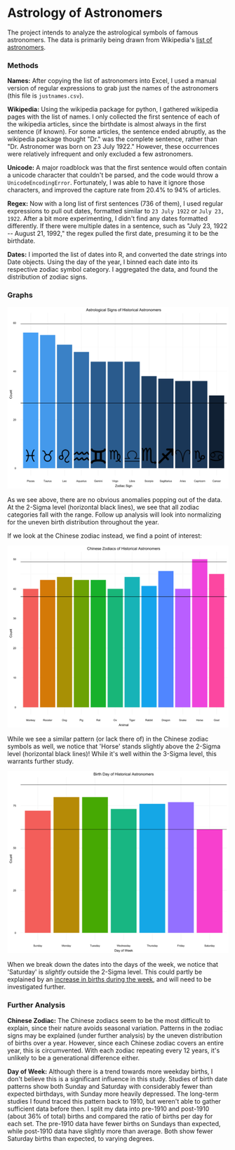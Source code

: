 # Astrology of Astronomers

The project intends to analyze the astrological symbols of famous astronomers. The data is primarily being drawn from Wikipedia's [list of astronomers](https://en.wikipedia.org/wiki/List_of_astronomers).

### Methods

**Names:** After copying the list of astronomers into Excel, I used a manual version of regular expressions to grab just the names of the astronomers (this file is `justnames.csv`).

**Wikipedia:** Using the wikipedia package for python, I gathered wikipedia pages with the list of names. I only collected the first sentence of each of the wikipedia articles, since the birthdate is almost always in the first sentence (if known). For some articles, the sentence ended abruptly, as the wikipedia package thought "Dr." was the complete sentence, rather than "Dr. Astronomer was born on 23 July 1922." However, these occurrences were relatively infrequent and only excluded a few astronomers.

**Unicode:** A major roadblock was that the first sentence would often contain a unicode character that couldn't be parsed, and the code would throw a `UnicodeEncodingError`. Fortunately, I was able to have it ignore those characters, and improved the capture rate from 20.4% to 94% of articles.

**Regex:** Now with a long list of first sentences (736 of them), I used regular expressions to pull out dates, formatted similar to `23 July 1922` or `July 23, 1922`. After a bit more experimenting, I didn't find any dates formatted differently. If there were multiple dates in a sentence, such as "July 23, 1922 -- August 21, 1992," the regex pulled the first date, presuming it to be the birthdate.

**Dates:** I imported the list of dates into R, and converted the date strings into Date objects. Using the day of the year, I binned each date into its respective zodiac symbol category. I aggregated the data, and found the distribution of zodiac signs.

### Graphs

![Zodiac Distribution](Images/zodiacs.png)

As we see above, there are no obvious anomalies popping out of the data. At the 2-Sigma level (horizontal black lines), we see that all zodiac categories fall with the range. Follow up analysis will look into normalizing for the uneven birth distribution throughout the year.

If we look at the Chinese zodiac instead, we find a point of interest:

![Chinese Zodiac](Images/chinese_zodiac.png)

While we see a similar pattern (or lack there of) in the Chinese zodiac symbols as well, we notice that 'Horse' stands slightly above the 2-Sigma level (horizontal black lines)! While it's well within the 3-Sigma level, this warrants further study.

![Day of Week](Images/dayofweek.png)

When we break down the dates into the days of the week, we notice that 'Saturday' is *slightly* outside the 2-Sigma level. This could partly be explained by an [increase in births during the week][1], and will need to be investigated further.


### Further Analysis

**Chinese Zodiac:** The Chinese zodiacs seem to be the most difficult to explain, since their nature avoids seasonal variation. Patterns in the zodiac signs may be explained (under further analysis) by the uneven distribution of births over a year. However, since each Chinese zodiac covers an entire year, this is circumvented. With each zodiac repeating every 12 years, it's unlikely to be a generational difference either.

**Day of Week:** Although there is a trend towards more weekday births, I don't believe this is a significant influence in this study. Studies of birth date patterns show both Sunday and Saturday with considerably fewer than expected birthdays, with Sunday more heavily depressed. The long-term studies I found traced this pattern back to 1910, but weren't able to gather sufficient data before then. I split my data into pre-1910 and post-1910 (about 36% of total) births and compared the ratio of births per day for each set. The pre-1910 data have fewer births on Sundays than expected, while post-1910 data have slightly more than average. Both show fewer Saturday births than expected, to varying degrees.


[1]: https://www.sciencedirect.com/science/article/pii/S1526952304004490


<!-- bottom -->
